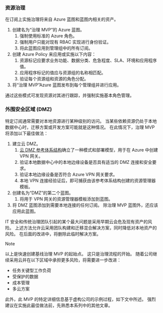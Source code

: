 <!-- TEMPLATE FILE - DO NOT ADD METADATA -->

### <a name="governance-of-resources"></a>资源治理

在订阅上实施治理将来自 Azure 蓝图和蓝图内相关的资产。

1. 创建名为“治理 MVP”的 Azure 蓝图。
    1. 强制使用标准的 Azure 角色。
    2. 强制用户只能对现有 RBAC 实现进行身份验证。
    3. 将此蓝图应用到管理组中的所有订阅。
2. 创建 Azure Policy 来应用或实施以下内容：
    1. 资源标记应要求业务功能、数据分类、危急程度、SLA、环境和应用程序值。
    2. 应用程序标记的值应与资源组的名称相匹配。
    3. 验证每个资源组和资源的角色分配。
3. 将“治理 MVP”Azure 蓝图发布到每个管理组并进行应用。

通过这些模式可发现资源对其进行跟踪，并强制实施基本角色管理。

### <a name="demilitarized-zone-dmz"></a>外围安全区域 (DMZ)

特定订阅通常需要对本地资源进行某种级别的访问。 当某些依赖资源仍处于本地数据中心时，迁移方案或开发方案可能就是这种情况。 在此情况下，治理 MVP 将添加以下最佳做法：

1. 建立云 DMZ。
    1. [云 DMZ 参考体系结构](/azure/architecture/reference-architectures/dmz/secure-vnet-hybrid)确立了一种模式和部署模型，用于在 Azure 中创建 VPN 网关。
    2. 验证本地数据中心中的本地边缘设备是否具有适当的 DMZ 连接和安全要求。
    3. 验证本地边缘设备是否符合 Azure VPN 网关要求。
    4. 本地 VPN 连接经验证后，即可捕获由该参考体系结构创建的资源管理器模板。
2. 创建名为“DMZ”的第二个蓝图。
    1. 将用于 VPN 网关的资源管理器模板添加到蓝图。
3. 将 DMZ 蓝图添加到需要本地连接的任何订阅。 除治理 MVP 蓝图外，还应该应用此蓝图。

IT 安全和传统治理团队引起的某个最大问题是采用早期云会危及现有资产的风险。 上述方法允许云采用团队构建和迁移混合解决方案，同时降低对本地资产的风险。 在后面的改进中，将删除此临时解决方案。

> [!NOTE]
> 以上是快速创建基线治理 MVP 的起始点。 这只是治理流程的开始。 随着公司继续采用云并在以下区域中承担更多风险，将需要进一步改进：
>
> - 任务关键型工作负荷
> - 受保护的数据
> - 成本管理
> - 多云方案
>
>此外，此 MVP 的特定详细信息基于虚构公司的示例过程，如下文中所述。 强烈建议在实施此最佳做法前，先熟悉本系列中的其他文章。

